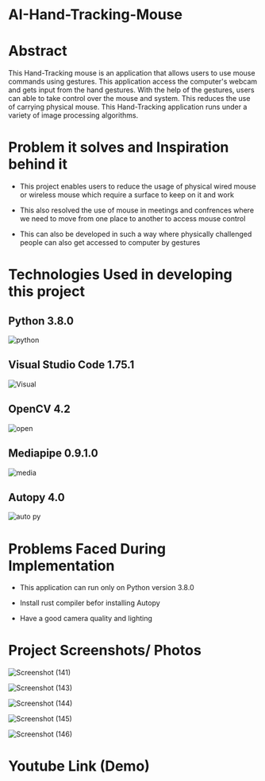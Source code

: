# AI-Hand-Tracking-Mouse


# Abstract

This Hand-Tracking mouse is an application that allows users to use mouse commands using gestures. This application access the computer's webcam and gets input from the hand gestures. With the help of the gestures, users can able to take control over the mouse and system. This reduces the use of carrying physical mouse. This Hand-Tracking application runs under a variety of image processing algorithms.

# Problem it solves and Inspiration behind it

* This project enables users to reduce the usage of physical wired mouse or wireless mouse which require a surface to keep on it and work

* This also resolved the use of mouse in meetings and confrences where we need to move from one place to another to access mouse control

* This can also be developed in such a way where physically challenged people can also get accessed to computer by gestures

# Technologies Used in developing this project

## Python 3.8.0

![python](https://user-images.githubusercontent.com/111226890/219936143-d9c039c3-d70d-40ab-b4b6-464ceefbd396.jpeg)

## Visual Studio Code 1.75.1

![Visual](https://user-images.githubusercontent.com/111226890/219936156-a5e6ad70-2680-48ab-822c-044e27b07e03.png)

## OpenCV 4.2

![open](https://user-images.githubusercontent.com/111226890/219936148-750a0aff-9482-4ae1-bd04-b869f2f09e27.png)

## Mediapipe 0.9.1.0

![media](https://user-images.githubusercontent.com/111226890/219936414-4e65ba78-1247-444e-8236-723d2b4516a5.png)

## Autopy 4.0

![auto py](https://user-images.githubusercontent.com/111226890/219936438-c50a3008-66fd-4b43-9f2e-9b5073bbef5b.jpeg)

# Problems Faced During Implementation

* This application can run only on Python version 3.8.0

* Install rust compiler befor installing Autopy

* Have a good camera quality and lighting


# Project Screenshots/ Photos
![Screenshot (141)](https://user-images.githubusercontent.com/111226890/219935450-1c8c0343-031f-44ee-9f0c-f15da6005625.png)

![Screenshot (143)](https://user-images.githubusercontent.com/111226890/219935483-cde219fd-fb4b-4794-b96b-a1a24f7fc3b3.png)

![Screenshot (144)](https://user-images.githubusercontent.com/111226890/219935484-ed1f02ec-bac5-474e-9ced-d01d9f2f9151.png)

![Screenshot (145)](https://user-images.githubusercontent.com/111226890/219935487-9cd238e5-c7b8-4130-b2b6-b27a8bfe25e0.png)

![Screenshot (146)](https://user-images.githubusercontent.com/111226890/219935489-59a22d0f-3f41-458a-a016-f9d57c732449.png)


# Youtube Link (Demo)


